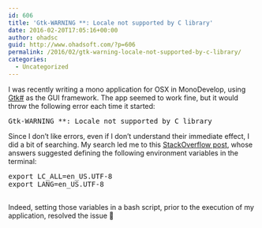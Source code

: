 ```yaml
---
id: 606
title: 'Gtk-WARNING **: Locale not supported by C library'
date: 2016-02-20T17:05:16+00:00
author: ohadsc
guid: http://www.ohadsoft.com/?p=606
permalink: /2016/02/gtk-warning-locale-not-supported-by-c-library/
categories:
  - Uncategorized
---
```

I was recently writing a mono application for OSX in MonoDevelop, using [Gtk#](http://www.mono-project.com/docs/gui/gtksharp/) as the GUI framework. The app seemed to work fine, but it would throw the following error each time it started:

<pre class="brush: plain; title: ; notranslate" title="">Gtk-WARNING **: Locale not supported by C library</pre>

Since I don&#8217;t like errors, even if I don&#8217;t understand their immediate effect, I did a bit of searching. My search led me to this [StackOverflow post](http://stackoverflow.com/questions/7165108/in-osx-lion-lang-is-not-set-to-utf8-how-fix), whose answers suggested defining the following environment variables in the terminal:

<pre class="brush: plain; title: ; notranslate" title="">export LC_ALL=en_US.UTF-8
export LANG=en_US.UTF-8

</pre>

Indeed, setting those variables in a bash script, prior to the execution of my application, resolved the issue 🙂